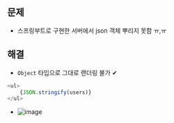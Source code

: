 ## 문제
- 스프링부트로 구현한 서버에서 json 객체 뿌리지 못함 ㅠ,ㅠ 

## 해결
- `Object` 타입으로 그대로 랜더링 불가 ✔


```javascript
<ul>
    {JSON.stringify(users)}
</ul>
```
- ![image](https://user-images.githubusercontent.com/61215550/185866503-05cce488-37b3-4e2d-a7ed-52b475beea67.png)
